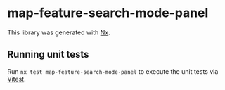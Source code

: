 # map-feature-search-mode-panel

This library was generated with [Nx](https://nx.dev).

## Running unit tests

Run `nx test map-feature-search-mode-panel` to execute the unit tests via [Vitest](https://vitest.dev/).
